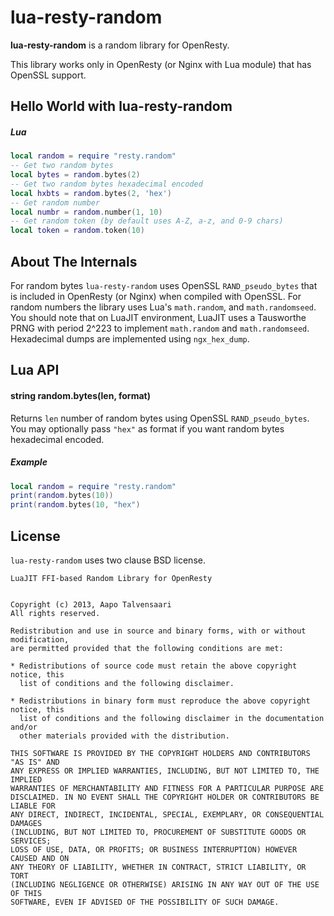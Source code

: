 lua-resty-random
================

**lua-resty-random** is a random library for OpenResty.

This library works only in OpenResty (or Nginx with Lua module) that has OpenSSL support.

## Hello World with lua-resty-random

##### Lua

```lua
local random = require "resty.random"
-- Get two random bytes
local bytes = random.bytes(2)
-- Get two random bytes hexadecimal encoded
local hxbts = random.bytes(2, 'hex')
-- Get random number
local numbr = random.number(1, 10)
-- Get random token (by default uses A-Z, a-z, and 0-9 chars)
local token = random.token(10)
```

## About The Internals

For random bytes `lua-resty-random` uses OpenSSL `RAND_pseudo_bytes` that is included in OpenResty (or Nginx) when compiled with OpenSSL. For random numbers the library uses Lua's `math.random`, and `math.randomseed`. You should note that on LuaJIT environment, LuaJIT uses a Tausworthe PRNG with period 2^223 to implement `math.random` and `math.randomseed`. Hexadecimal dumps are implemented using `ngx_hex_dump`.

## Lua API
#### string random.bytes(len, format)

Returns `len` number of random bytes using OpenSSL `RAND_pseudo_bytes`. You may optionally pass `"hex"` as format if you want random bytes hexadecimal encoded.

##### Example

```lua
local random = require "resty.random"
print(random.bytes(10))
print(random.bytes(10, "hex")
```

## License

`lua-resty-random` uses two clause BSD license.

```
LuaJIT FFI-based Random Library for OpenResty


Copyright (c) 2013, Aapo Talvensaari
All rights reserved.

Redistribution and use in source and binary forms, with or without modification,
are permitted provided that the following conditions are met:

* Redistributions of source code must retain the above copyright notice, this
  list of conditions and the following disclaimer.

* Redistributions in binary form must reproduce the above copyright notice, this
  list of conditions and the following disclaimer in the documentation and/or
  other materials provided with the distribution.

THIS SOFTWARE IS PROVIDED BY THE COPYRIGHT HOLDERS AND CONTRIBUTORS "AS IS" AND
ANY EXPRESS OR IMPLIED WARRANTIES, INCLUDING, BUT NOT LIMITED TO, THE IMPLIED
WARRANTIES OF MERCHANTABILITY AND FITNESS FOR A PARTICULAR PURPOSE ARE
DISCLAIMED. IN NO EVENT SHALL THE COPYRIGHT HOLDER OR CONTRIBUTORS BE LIABLE FOR
ANY DIRECT, INDIRECT, INCIDENTAL, SPECIAL, EXEMPLARY, OR CONSEQUENTIAL DAMAGES
(INCLUDING, BUT NOT LIMITED TO, PROCUREMENT OF SUBSTITUTE GOODS OR SERVICES;
LOSS OF USE, DATA, OR PROFITS; OR BUSINESS INTERRUPTION) HOWEVER CAUSED AND ON
ANY THEORY OF LIABILITY, WHETHER IN CONTRACT, STRICT LIABILITY, OR TORT
(INCLUDING NEGLIGENCE OR OTHERWISE) ARISING IN ANY WAY OUT OF THE USE OF THIS
SOFTWARE, EVEN IF ADVISED OF THE POSSIBILITY OF SUCH DAMAGE.
```
